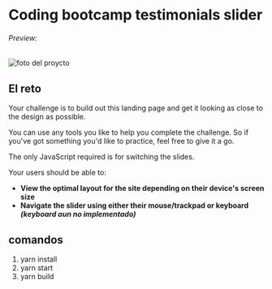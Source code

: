 # Coding bootcamp testimonials slider
###### Preview:
![foto del proycto](https://i.ibb.co/bXkcHt5/convertiragif.gif "foto del proycto")

## El reto
Your challenge is to build out this landing page and get it looking as close to the design as possible.

You can use any tools you like to help you complete the challenge. So if you've got something you'd like to practice, feel free to give it a go.

The only JavaScript required is for switching the slides.

Your users should be able to:
- **View the optimal layout for the site depending on their device's screen size**
- **Navigate the slider using either their mouse/trackpad or keyboard *(keyboard aun no implementado)***

## comandos
1. yarn install
2. yarn start
3. yarn build
